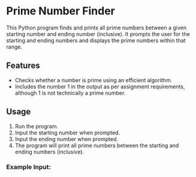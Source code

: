# Prime Number Finder

This Python program finds and prints all prime numbers between a given starting number and ending number (inclusive). It prompts the user for the starting and ending numbers and displays the prime numbers within that range.

## Features
- Checks whether a number is prime using an efficient algorithm.
- Includes the number 1 in the output as per assignment requirements, although 1 is not technically a prime number.

## Usage

1. Run the program.
2. Input the starting number when prompted.
3. Input the ending number when prompted.
4. The program will print all prime numbers between the starting and ending numbers (inclusive).

### Example Input:

